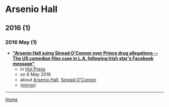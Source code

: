 # Arsenio Hall

## 2016 (1)

### 2016 May (1)

 - [**"Arsenio Hall suing Sinead O'Connor over Prince drug allegations -- The US comedian files case in L.A. following Irish star's Facebook message"**](https://www.hotpress.com/music/arsenio-hall-suing-sinead-oconnor-over-prince-drug-allegations-17226080)
    - in [Hot Press](../../publications/f-j/hot-press/index.md)
    - on 6 May 2016
    - about [Arsenio Hall](../../topics/arsenio-hall/index.md), [Sinead O'Connor](../../topics/sinead-o-connor/index.md)
    - ([mirror](https://web.archive.org/web/*/https://www.hotpress.com/music/arsenio-hall-suing-sinead-oconnor-over-prince-drug-allegations-17226080))

----

[Home](../index.md)
